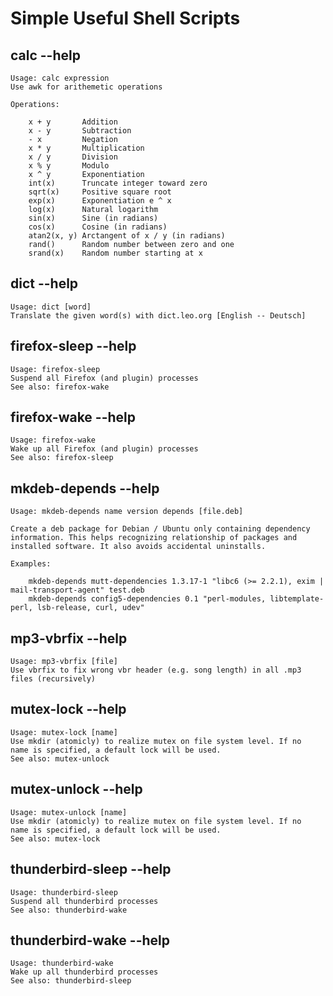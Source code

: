 # Simple Useful Shell Scripts

## calc --help
    Usage: calc expression
    Use awk for arithemetic operations
    
    Operations: 
    
        x + y       Addition
        x - y       Subtraction
        - x         Negation
        x * y       Multiplication
        x / y       Division
        x % y       Modulo
        x ^ y       Exponentiation
        int(x)      Truncate integer toward zero
        sqrt(x)     Positive square root
        exp(x)      Exponentiation e ^ x
        log(x)      Natural logarithm
        sin(x)      Sine (in radians)
        cos(x)      Cosine (in radians)
        atan2(x, y) Arctangent of x / y (in radians)
        rand()      Random number between zero and one
        srand(x)    Random number starting at x

## dict --help
    Usage: dict [word]
    Translate the given word(s) with dict.leo.org [English -- Deutsch]

## firefox-sleep --help
    Usage: firefox-sleep
    Suspend all Firefox (and plugin) processes
    See also: firefox-wake

## firefox-wake --help
    Usage: firefox-wake
    Wake up all Firefox (and plugin) processes
    See also: firefox-sleep

## mkdeb-depends --help
    Usage: mkdeb-depends name version depends [file.deb]

    Create a deb package for Debian / Ubuntu only containing dependency
    information. This helps recognizing relationship of packages and
    installed software. It also avoids accidental uninstalls.

    Examples: 

        mkdeb-depends mutt-dependencies 1.3.17-1 "libc6 (>= 2.2.1), exim | mail-transport-agent" test.deb
        mkdeb-depends config5-dependencies 0.1 "perl-modules, libtemplate-perl, lsb-release, curl, udev"

## mp3-vbrfix --help
    Usage: mp3-vbrfix [file]
    Use vbrfix to fix wrong vbr header (e.g. song length) in all .mp3 files (recursively)

## mutex-lock --help
    Usage: mutex-lock [name]
    Use mkdir (atomicly) to realize mutex on file system level. If no
    name is specified, a default lock will be used.
    See also: mutex-unlock

## mutex-unlock --help
    Usage: mutex-unlock [name]
    Use mkdir (atomicly) to realize mutex on file system level. If no
    name is specified, a default lock will be used.
    See also: mutex-lock

## thunderbird-sleep --help
    Usage: thunderbird-sleep
    Suspend all thunderbird processes
    See also: thunderbird-wake

## thunderbird-wake --help
    Usage: thunderbird-wake
    Wake up all thunderbird processes
    See also: thunderbird-sleep
